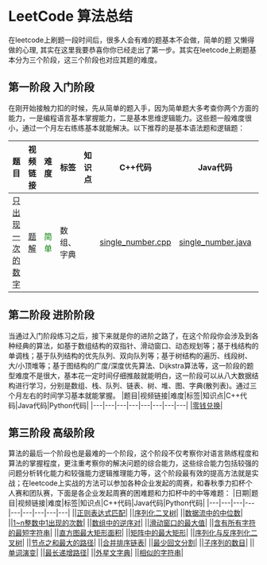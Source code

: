 # LeetCode 算法总结
在leetcode上刷题一段时间后，很多人会有难的题基本不会做，简单的题  又懒得做的心理, 其实在这里我要恭喜你你已经走出了第一步。其实在leetcode上刷题基本分为三个阶段，这三个阶段也对应其题的难度。

## 第一阶段 入门阶段
在刚开始接触力扣的时候，先从简单的题入手，因为简单题大多考查你两个方面的能力，一是编程语言基本掌握能力，二是基本思维逻辑能力。这些题一般难度很小，通过一个月左右练练基本就能解决。以下推荐的是基本语法题和逻辑题：

|题目|视频链接|难度|标签|知识点|C++代码|Java代码|Python代码|
|---|---|---|---|---|---|---|---|
|[只出现一次的数字](https://leetcode-cn.com/leetbook/read/top-interview-questions/xm0u83/)|[题解](https://leetcode-cn.com/problems/single-number/solution/zhi-chu-xian-yi-ci-de-shu-zi-by-leetcode-solution/)|<font color="green">简单</font>|数组、字典||[single_number.cpp](https://github.com/lowicz-yao/leetcode-practise/tree/main/code/C%2B%2B%E4%BB%A3%E7%A0%81/single_number.cpp)|[single_number.java](https://github.com/lowicz-yao/leetcode-practise/blob/main/code/Java%E4%BB%A3%E7%A0%81/single_number.java)|[single_number.py](https://github.com/lowicz-yao/leetcode-practise/blob/main/code/Python%E4%BB%A3%E7%A0%81/single_number.py)|

## 第二阶段 进阶阶段
当通过入门阶段练习之后，接下来就是你的进阶之路了，在这个阶段你会涉及到各种经典的算法，如基于数组结构的双指针、滑动窗口、动态规划等；基于栈结构的单调栈；基于队列结构的优先队列、双向队列等；基于树结构的遍历、线段树、大/小顶堆等；基于图结构的广度/深度优先算法、Dijkstra算法等，这一阶段的题型难度不是很大，基本花一定时间仔细推敲就能明白，这一阶段可以从八大数据结构进行学习，分别是数组、栈、队列、链表、树、堆、图、字典(散列表)。通过三个月左右的时间学习基本就能掌握。
|题目|视频链接|难度|标签|知识点|C++代码|Java代码|Python代码|
|---|---|---|---|---|---|---|---|
|[零钱兑换](https://leetcode-cn.com/leetbook/read/top-interview-questions/x2echt/)|

## 第三阶段 高级阶段
算法的最后一个阶段也是最难的一个阶段，这个阶段不仅考察你对语言熟练程度和算法的掌握程度，更注重考察你的解决问题的综合能力，这些综合能力包括较强的问题分析转化能力和较强能力逻辑推理能力等，这个阶段最有效的提高方法就是实战；在leetcode上实战的方法可以参加各种企业发起的周赛，和春秋季力扣杯个人赛和团队赛，下面是各企业发起周赛的困难题和力扣杯中的中等难题：
|日期|题目|视频链接|难度|标签|知识点|C++代码|Java代码|Python代码|
|---|---|---|---|---|---|---|---|---|
||[正则表达式匹配](https://leetcode.cn/problems/zheng-ze-biao-da-shi-pi-pei-lcof/)|
||[序列化二叉树](https://leetcode.cn/problems/xu-lie-hua-er-cha-shu-lcof/)|
||[数据流中的中位数](https://leetcode.cn/problems/shu-ju-liu-zhong-de-zhong-wei-shu-lcof/)|
||[1~n整数中1出现的次数](https://leetcode.cn/problems/1nzheng-shu-zhong-1chu-xian-de-ci-shu-lcof/)|
||[数组中的逆序对](https://leetcode-cn.com/problems/get-the-maximum-score/)|
||[滑动窗口的最大值](https://leetcode-cn.com/problems/get-the-maximum-score/)|
||[含有所有字符的最短字符串](https://leetcode-cn.com/problems/get-the-maximum-score/)|
||[直方图最大矩形面积](https://leetcode-cn.com/problems/get-the-maximum-score/)|
||[矩阵中的最大矩形](https://leetcode-cn.com/problems/get-the-maximum-score/)|
||[序列化与反序列化二叉树](https://leetcode-cn.com/problems/get-the-maximum-score/)|
||[节点之和最大的路径](https://leetcode-cn.com/problems/get-the-maximum-score/)|
||[合并排序链表](https://leetcode-cn.com/problems/get-the-maximum-score/)|
||[最少回文分割](https://leetcode-cn.com/problems/get-the-maximum-score/)|
||[子序列的数目](https://leetcode-cn.com/problems/get-the-maximum-score/)|
||[单词演变](https://leetcode-cn.com/problems/get-the-maximum-score/)|
||[最长递增路径](https://leetcode-cn.com/problems/get-the-maximum-score/)|
||[外星文字典](https://leetcode-cn.com/problems/get-the-maximum-score/)|
||[相似的字符串](https://leetcode-cn.com/problems/get-the-maximum-score/)|

